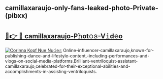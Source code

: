 ## camillaxaraujo-only-fans​-leaked-photo​-Private-(pibxx)


# <h2><a href="https://mediaupload.pro?title=camillaxaraujo&ref=git">🔗👉 🔴 camillaxaraujo-P𝚑ot𝚘𝚜-V𝚒d𝚎o</a></h2>

[![Corinna Kopf Nue Nu𝚍e𝚜](https://i.imgur.com/0qMVB7G.gif)](https://mediaupload.pro?title=camillaxaraujo&ref=git)
Online-influencer-camillaxaraujo,known-for-publishing-dance-and-lifestyle-content,-including-performances-and-vlogs-on-social-media-platforms.Brilliant-ventriloquist-assistant-camillaxaraujo,celebrated-for-their-exceptional-abilities-and-accomplishments-in-assisting-ventriloquists.  